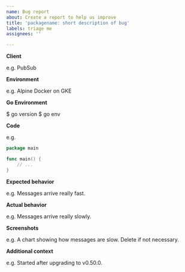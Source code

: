 ```yaml
---
name: Bug report
about: Create a report to help us improve
title: 'packagename: short description of bug'
labels: triage me
assignees: ''

---
```


**Client**

e.g. PubSub

**Environment**

e.g. Alpine Docker on GKE

**Go Environment**

$ go version
$ go env

**Code**

e.g.
```go
package main

func main() {
	// ...
}
```

**Expected behavior**

e.g. Messages arrive really fast.

**Actual behavior**

e.g. Messages arrive really slowly.

**Screenshots**

e.g. A chart showing how messages are slow. Delete if not necessary.

**Additional context**

e.g. Started after upgrading to v0.50.0.
